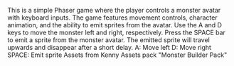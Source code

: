 This is a simple Phaser game where the player controls a monster avatar with keyboard inputs. The game features movement controls, character animation, and the ability to emit sprites from the avatar.
Use the A and D keys to move the monster left and right, respectively.
Press the SPACE bar to emit a sprite from the monster avatar. The emitted sprite will travel upwards and disappear after a short delay.
A: Move left
D: Move right
SPACE: Emit sprite
Assets from Kenny Assets pack "Monster Builder Pack"